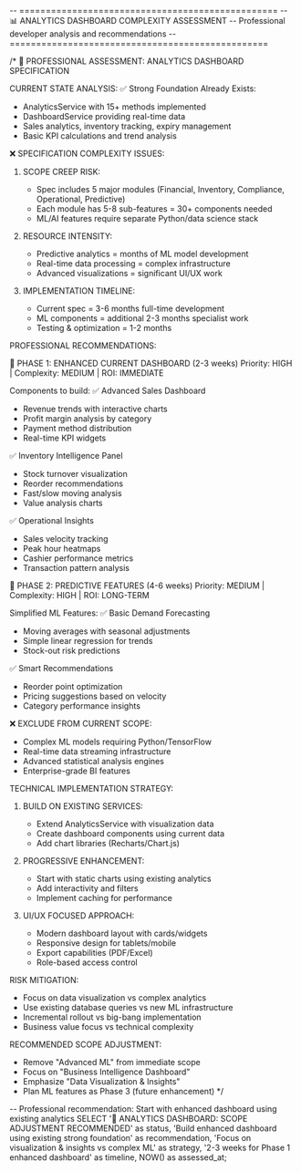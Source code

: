 -- =================================================
-- 📊 ANALYTICS DASHBOARD COMPLEXITY ASSESSMENT
-- Professional developer analysis and recommendations
-- =================================================

/\*
🎯 PROFESSIONAL ASSESSMENT: ANALYTICS DASHBOARD SPECIFICATION

CURRENT STATE ANALYSIS:
✅ Strong Foundation Already Exists:

- AnalyticsService with 15+ methods implemented
- DashboardService providing real-time data
- Sales analytics, inventory tracking, expiry management
- Basic KPI calculations and trend analysis

❌ SPECIFICATION COMPLEXITY ISSUES:

1. SCOPE CREEP RISK:

   - Spec includes 5 major modules (Financial, Inventory, Compliance, Operational, Predictive)
   - Each module has 5-8 sub-features = 30+ components needed
   - ML/AI features require separate Python/data science stack

2. RESOURCE INTENSITY:

   - Predictive analytics = months of ML model development
   - Real-time data processing = complex infrastructure
   - Advanced visualizations = significant UI/UX work

3. IMPLEMENTATION TIMELINE:
   - Current spec = 3-6 months full-time development
   - ML components = additional 2-3 months specialist work
   - Testing & optimization = 1-2 months

PROFESSIONAL RECOMMENDATIONS:

🚀 PHASE 1: ENHANCED CURRENT DASHBOARD (2-3 weeks)
Priority: HIGH | Complexity: MEDIUM | ROI: IMMEDIATE

Components to build:
✅ Advanced Sales Dashboard

- Revenue trends with interactive charts
- Profit margin analysis by category
- Payment method distribution
- Real-time KPI widgets

✅ Inventory Intelligence Panel

- Stock turnover visualization
- Reorder recommendations
- Fast/slow moving analysis
- Value analysis charts

✅ Operational Insights

- Sales velocity tracking
- Peak hour heatmaps
- Cashier performance metrics
- Transaction pattern analysis

🔮 PHASE 2: PREDICTIVE FEATURES (4-6 weeks)
Priority: MEDIUM | Complexity: HIGH | ROI: LONG-TERM

Simplified ML Features:
✅ Basic Demand Forecasting

- Moving averages with seasonal adjustments
- Simple linear regression for trends
- Stock-out risk predictions

✅ Smart Recommendations

- Reorder point optimization
- Pricing suggestions based on velocity
- Category performance insights

❌ EXCLUDE FROM CURRENT SCOPE:

- Complex ML models requiring Python/TensorFlow
- Real-time data streaming infrastructure
- Advanced statistical analysis engines
- Enterprise-grade BI features

TECHNICAL IMPLEMENTATION STRATEGY:

1. BUILD ON EXISTING SERVICES:

   - Extend AnalyticsService with visualization data
   - Create dashboard components using current data
   - Add chart libraries (Recharts/Chart.js)

2. PROGRESSIVE ENHANCEMENT:

   - Start with static charts using existing analytics
   - Add interactivity and filters
   - Implement caching for performance

3. UI/UX FOCUSED APPROACH:
   - Modern dashboard layout with cards/widgets
   - Responsive design for tablets/mobile
   - Export capabilities (PDF/Excel)
   - Role-based access control

RISK MITIGATION:

- Focus on data visualization vs complex analytics
- Use existing database queries vs new ML infrastructure
- Incremental rollout vs big-bang implementation
- Business value focus vs technical complexity

RECOMMENDED SCOPE ADJUSTMENT:

- Remove "Advanced ML" from immediate scope
- Focus on "Business Intelligence Dashboard"
- Emphasize "Data Visualization & Insights"
- Plan ML features as Phase 3 (future enhancement)
  \*/

-- Professional recommendation: Start with enhanced dashboard using existing analytics
SELECT
'🎯 ANALYTICS DASHBOARD: SCOPE ADJUSTMENT RECOMMENDED' as status,
'Build enhanced dashboard using existing strong foundation' as recommendation,
'Focus on visualization & insights vs complex ML' as strategy,
'2-3 weeks for Phase 1 enhanced dashboard' as timeline,
NOW() as assessed_at;
